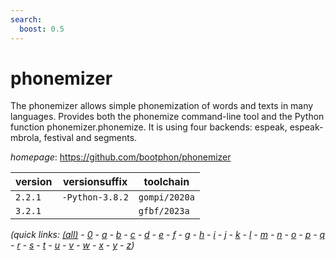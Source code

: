 ```yaml
---
search:
  boost: 0.5
---
```

# phonemizer

The phonemizer allows simple phonemization of words and texts in many languages. Provides both the phonemize command-line tool and the Python function phonemizer.phonemize. It is using four backends: espeak, espeak-mbrola, festival and segments.

*homepage*: <https://github.com/bootphon/phonemizer>

version | versionsuffix | toolchain
--------|---------------|----------
``2.2.1`` | ``-Python-3.8.2`` | ``gompi/2020a``
``3.2.1`` |  | ``gfbf/2023a``


*(quick links: [(all)](../index.md) - [0](../0/index.md) - [a](../a/index.md) - [b](../b/index.md) - [c](../c/index.md) - [d](../d/index.md) - [e](../e/index.md) - [f](../f/index.md) - [g](../g/index.md) - [h](../h/index.md) - [i](../i/index.md) - [j](../j/index.md) - [k](../k/index.md) - [l](../l/index.md) - [m](../m/index.md) - [n](../n/index.md) - [o](../o/index.md) - [p](../p/index.md) - [q](../q/index.md) - [r](../r/index.md) - [s](../s/index.md) - [t](../t/index.md) - [u](../u/index.md) - [v](../v/index.md) - [w](../w/index.md) - [x](../x/index.md) - [y](../y/index.md) - [z](../z/index.md))*

